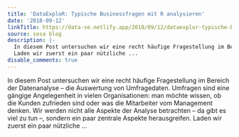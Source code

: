 ```yaml
---
title: 'DataExploR: Typische Businessfragen mit R analysieren'
date: '2018-09-12'
linkTitle: https://data-se.netlify.app/2018/09/12/dataexplor-typische-businessfragen-mit-r-analysieren/
source: sesa blog
description: |-
  In diesem Post untersuchen wir eine recht häufige Fragestellung im Bereich der Datenanalyse – die Auswertung von Umfragedaten. Umfragen sind eine gängige Angelegenheit in vielen Organisationen: man möchte wissen, ob die Kunden zufrieden sind oder was die Mitarbeiter vom Management denken. Wir werden nicht alle Aspekte der Analyse betrachten – da gibt es viel zu tun –, sondern ein paar zentrale Aspekte herausgreifen.
  Laden wir zuerst ein paar nützliche ...
disable_comments: true
---
```

In diesem Post untersuchen wir eine recht häufige Fragestellung im Bereich der Datenanalyse – die Auswertung von Umfragedaten. Umfragen sind eine gängige Angelegenheit in vielen Organisationen: man möchte wissen, ob die Kunden zufrieden sind oder was die Mitarbeiter vom Management denken. Wir werden nicht alle Aspekte der Analyse betrachten – da gibt es viel zu tun –, sondern ein paar zentrale Aspekte herausgreifen.
Laden wir zuerst ein paar nützliche ...